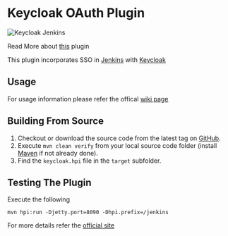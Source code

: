 # Keycloak OAuth Plugin

 ![Keycloak Jenkins](https://raw.githubusercontent.com/mnadeem/jenkins-keycloak-plugin/master/jk.png)

Read More about [this](https://wiki.jenkins-ci.org/display/JENKINS/keycloak-oauth-plugin) plugin 

This plugin incorporates SSO in [Jenkins](http://jenkins-ci.org) with [Keycloak](http://keycloak.jboss.org/)

Usage
---
For usage information please refer the offical [wiki page](https://wiki.jenkins-ci.org/display/JENKINS/keycloak-oauth-plugin)

Building From Source
---
1. Checkout or download the source code from the latest tag on [GitHub](https://github.com/mnadeem/jenkins-keycloak-plugin).
2. Execute `mvn clean verify` from your local source code folder (install [Maven](http://maven.apache.org) if not already done).
3. Find the `keycloak.hpi` file in the `target` subfolder.

Testing The Plugin
---
Execute the following

	mvn hpi:run -Djetty.port=8090 -Dhpi.prefix=/jenkins

For more details refer the [official site](https://wiki.jenkins-ci.org/display/JENKINS/Plugin+tutorial)
